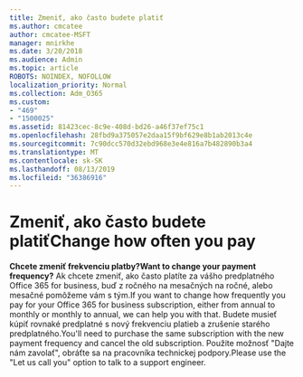 ```yaml
---
title: Zmeniť, ako často budete platiť
ms.author: cmcatee
author: cmcatee-MSFT
manager: mnirkhe
ms.date: 3/20/2018
ms.audience: Admin
ms.topic: article
ROBOTS: NOINDEX, NOFOLLOW
localization_priority: Normal
ms.collection: Adm_O365
ms.custom:
- "469"
- "1500025"
ms.assetid: 81423cec-8c9e-408d-bd26-a46f37ef75c1
ms.openlocfilehash: 28fbd9a375057e2daa15f9bf629e8b1ab2013c4e
ms.sourcegitcommit: 7c90dcc570d32ebd968e3e4e816a7b482890b3a4
ms.translationtype: MT
ms.contentlocale: sk-SK
ms.lasthandoff: 08/13/2019
ms.locfileid: "36386916"
---
```

# <a name="change-how-often-you-pay"></a><span data-ttu-id="71926-102">Zmeniť, ako často budete platiť</span><span class="sxs-lookup"><span data-stu-id="71926-102">Change how often you pay</span></span>

 <span data-ttu-id="71926-103">**Chcete zmeniť frekvenciu platby?**</span><span class="sxs-lookup"><span data-stu-id="71926-103">**Want to change your payment frequency?**</span></span> <span data-ttu-id="71926-104">Ak chcete zmeniť, ako často platíte za vášho predplatného Office 365 for business, buď z ročného na mesačných na ročné, alebo mesačné pomôžeme vám s tým.</span><span class="sxs-lookup"><span data-stu-id="71926-104">If you want to change how frequently you pay for your Office 365 for business subscription, either from annual to monthly or monthly to annual, we can help you with that.</span></span> <span data-ttu-id="71926-105">Budete musieť kúpiť rovnaké predplatné s nový frekvenciu platieb a zrušenie starého predplatného.</span><span class="sxs-lookup"><span data-stu-id="71926-105">You'll need to purchase the same subscription with the new payment frequency and cancel the old subscription.</span></span> <span data-ttu-id="71926-106">Použite možnosť "Dajte nám zavolať", obráťte sa na pracovníka technickej podpory.</span><span class="sxs-lookup"><span data-stu-id="71926-106">Please use the "Let us call you" option to talk to a support engineer.</span></span>